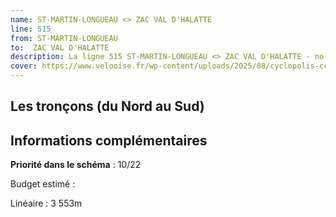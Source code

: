 ```yaml
---
name: ST-MARTIN-LONGUEAU <> ZAC VAL D'HALATTE
line: 515
from: ST-MARTIN-LONGUEAU 
to:  ZAC VAL D'HALATTE 
description: La ligne 515 ST-MARTIN-LONGUEAU <> ZAC VAL D'HALATTE - no 15 du schéma cyclable de la CCPOH  relie ST-MARTIN-LONGUEAU  à ZAC VAL D'HALATTE 
cover: https://www.velooise.fr/wp-content/uploads/2025/08/cyclopolis-ccpoh-15.jpg
---
```

## Les tronçons (du Nord au Sud)

## Informations complémentaires

**Priorité dans le schéma** : 10/22 

Budget estimé : 

Linéaire : 3 553m


